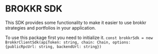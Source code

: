 # BROKKR SDK

This SDK provides some functionality to make it easier to use brokkr strategies and portfolios in your application.

To use this package first you need to initialize it.
```const brokkrSdk = new BrokkrClientSdk(apiToken: string, chain: Chain, options: {publicRpcUrl: string, backendUrl: string})```

